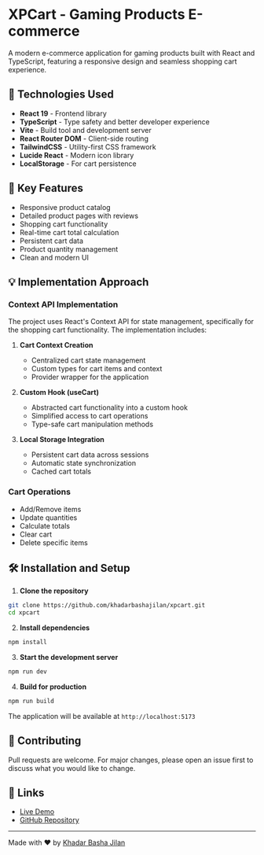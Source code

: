 # XPCart - Gaming Products E-commerce

A modern e-commerce application for gaming products built with React and TypeScript, featuring a responsive design and seamless shopping cart experience.

## 🚀 Technologies Used

- **React 19** - Frontend library
- **TypeScript** - Type safety and better developer experience
- **Vite** - Build tool and development server
- **React Router DOM** - Client-side routing
- **TailwindCSS** - Utility-first CSS framework
- **Lucide React** - Modern icon library
- **LocalStorage** - For cart persistence

## 🎯 Key Features

- Responsive product catalog
- Detailed product pages with reviews
- Shopping cart functionality
- Real-time cart total calculation
- Persistent cart data
- Product quantity management
- Clean and modern UI

## 💡 Implementation Approach

### Context API Implementation
The project uses React's Context API for state management, specifically for the shopping cart functionality. The implementation includes:

1. **Cart Context Creation**
   - Centralized cart state management
   - Custom types for cart items and context
   - Provider wrapper for the application

2. **Custom Hook (useCart)**
   - Abstracted cart functionality into a custom hook
   - Simplified access to cart operations
   - Type-safe cart manipulation methods

3. **Local Storage Integration**
   - Persistent cart data across sessions
   - Automatic state synchronization
   - Cached cart totals

### Cart Operations
- Add/Remove items
- Update quantities
- Calculate totals
- Clear cart
- Delete specific items

## 🛠️ Installation and Setup

1. **Clone the repository**
```bash
git clone https://github.com/khadarbashajilan/xpcart.git
cd xpcart
```

2. **Install dependencies**
```bash
npm install
```

3. **Start the development server**
```bash
npm run dev
```

4. **Build for production**
```bash
npm run build
```

The application will be available at `http://localhost:5173`

## 🤝 Contributing

Pull requests are welcome. For major changes, please open an issue first to discuss what you would like to change.

## 🔗 Links

- [Live Demo](https://your-live-demo-url.com)
- [GitHub Repository](https://github.com/khadarbashajilan/xpcart)

---

Made with ❤️ by [Khadar Basha Jilan](https://github.com/khadarbashajilan)
